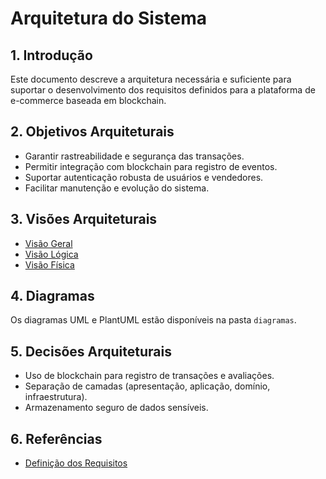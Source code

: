 # Arquitetura do Sistema

## 1. Introdução
Este documento descreve a arquitetura necessária e suficiente para suportar o desenvolvimento dos requisitos definidos para a plataforma de e-commerce baseada em blockchain.

## 2. Objetivos Arquiteturais
- Garantir rastreabilidade e segurança das transações.
- Permitir integração com blockchain para registro de eventos.
- Suportar autenticação robusta de usuários e vendedores.
- Facilitar manutenção e evolução do sistema.

## 3. Visões Arquiteturais
- [Visão Geral](./visao_geral.md)
- [Visão Lógica](./visao_logica.md)
- [Visão Física](./visao_fisica.md)

## 4. Diagramas
Os diagramas UML e PlantUML estão disponíveis na pasta `diagramas`.

## 5. Decisões Arquiteturais
- Uso de blockchain para registro de transações e avaliações.
- Separação de camadas (apresentação, aplicação, domínio, infraestrutura).
- Armazenamento seguro de dados sensíveis.

## 6. Referências
- [Definição dos Requisitos](../definicao_trabalho_final_g4.md)